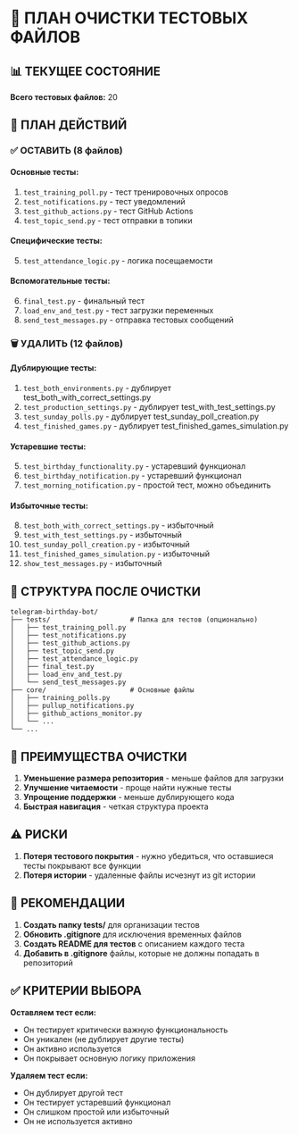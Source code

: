 # 🧹 ПЛАН ОЧИСТКИ ТЕСТОВЫХ ФАЙЛОВ

## 📊 ТЕКУЩЕЕ СОСТОЯНИЕ
**Всего тестовых файлов:** 20

## 🎯 ПЛАН ДЕЙСТВИЙ

### ✅ ОСТАВИТЬ (8 файлов)

#### Основные тесты:
1. `test_training_poll.py` - тест тренировочных опросов
2. `test_notifications.py` - тест уведомлений  
3. `test_github_actions.py` - тест GitHub Actions
4. `test_topic_send.py` - тест отправки в топики

#### Специфические тесты:
5. `test_attendance_logic.py` - логика посещаемости

#### Вспомогательные тесты:
6. `final_test.py` - финальный тест
7. `load_env_and_test.py` - тест загрузки переменных
8. `send_test_messages.py` - отправка тестовых сообщений

### 🗑️ УДАЛИТЬ (12 файлов)

#### Дублирующие тесты:
1. `test_both_environments.py` - дублирует test_both_with_correct_settings.py
2. `test_production_settings.py` - дублирует test_with_test_settings.py
3. `test_sunday_polls.py` - дублирует test_sunday_poll_creation.py
4. `test_finished_games.py` - дублирует test_finished_games_simulation.py

#### Устаревшие тесты:
5. `test_birthday_functionality.py` - устаревший функционал
6. `test_birthday_notification.py` - устаревший функционал
7. `test_morning_notification.py` - простой тест, можно объединить

#### Избыточные тесты:
8. `test_both_with_correct_settings.py` - избыточный
9. `test_with_test_settings.py` - избыточный
10. `test_sunday_poll_creation.py` - избыточный
11. `test_finished_games_simulation.py` - избыточный
12. `show_test_messages.py` - избыточный

## 📁 СТРУКТУРА ПОСЛЕ ОЧИСТКИ

```
telegram-birthday-bot/
├── tests/                    # Папка для тестов (опционально)
│   ├── test_training_poll.py
│   ├── test_notifications.py
│   ├── test_github_actions.py
│   ├── test_topic_send.py
│   ├── test_attendance_logic.py
│   ├── final_test.py
│   ├── load_env_and_test.py
│   └── send_test_messages.py
├── core/                     # Основные файлы
│   ├── training_polls.py
│   ├── pullup_notifications.py
│   ├── github_actions_monitor.py
│   └── ...
└── ...
```

## 🚀 ПРЕИМУЩЕСТВА ОЧИСТКИ

1. **Уменьшение размера репозитория** - меньше файлов для загрузки
2. **Улучшение читаемости** - проще найти нужные тесты
3. **Упрощение поддержки** - меньше дублирующего кода
4. **Быстрая навигация** - четкая структура проекта

## ⚠️ РИСКИ

1. **Потеря тестового покрытия** - нужно убедиться, что оставшиеся тесты покрывают все функции
2. **Потеря истории** - удаленные файлы исчезнут из git истории

## 📝 РЕКОМЕНДАЦИИ

1. **Создать папку tests/** для организации тестов
2. **Обновить .gitignore** для исключения временных файлов
3. **Создать README для тестов** с описанием каждого теста
4. **Добавить в .gitignore** файлы, которые не должны попадать в репозиторий

## ✅ КРИТЕРИИ ВЫБОРА

**Оставляем тест если:**
- Он тестирует критически важную функциональность
- Он уникален (не дублирует другие тесты)
- Он активно используется
- Он покрывает основную логику приложения

**Удаляем тест если:**
- Он дублирует другой тест
- Он тестирует устаревший функционал
- Он слишком простой или избыточный
- Он не используется активно

